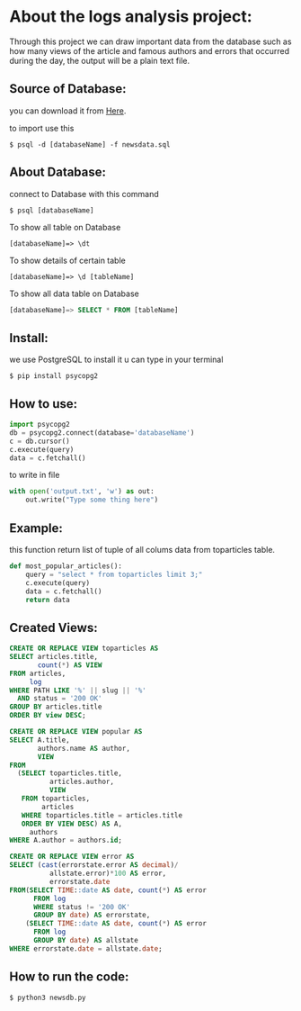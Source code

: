 # About the logs analysis project:
Through this project we can draw important data from the database such as how
many views of the article and famous authors and errors that occurred during
the day, the output will be a plain text file.


## Source of Database:
you can download it from [Here](https://d17h27t6h515a5.cloudfront.net/topher/2016/August/57b5f748_newsdata/newsdata.zip).

to import use this
```
$ psql -d [databaseName] -f newsdata.sql
``` 
## About Database:
connect to Database with this command
```
$ psql [databaseName]
```
To show all table on Database
```
[databaseName]=> \dt
```
To show details of certain table
```
[databaseName]=> \d [tableName]
```
To show all data table on Database
```SQL
[databaseName]=> SELECT * FROM [tableName]

```


## Install:
we use PostgreSQL to install it u can type in your terminal

```
$ pip install psycopg2
```


## How to use:
```python
import psycopg2
db = psycopg2.connect(database='databaseName')
c = db.cursor()
c.execute(query)
data = c.fetchall()
```
to write in file
```python
with open('output.txt', 'w') as out:
    out.write("Type some thing here")
```


## Example:
this function return list of tuple of all colums data from toparticles table.
```python
def most_popular_articles():
    query = "select * from toparticles limit 3;"
    c.execute(query)
    data = c.fetchall()
    return data
```


## Created Views:
```sql
CREATE OR REPLACE VIEW toparticles AS
SELECT articles.title,
       count(*) AS VIEW
FROM articles,
     log
WHERE PATH LIKE '%' || slug || '%'
  AND status = '200 OK'
GROUP BY articles.title
ORDER BY view DESC;
```
    
```sql
CREATE OR REPLACE VIEW popular AS
SELECT A.title,
       authors.name AS author,
       VIEW
FROM
  (SELECT toparticles.title,
          articles.author,
          VIEW
   FROM toparticles,
        articles
   WHERE toparticles.title = articles.title
   ORDER BY VIEW DESC) AS A,
     authors
WHERE A.author = authors.id;
```

```sql
CREATE OR REPLACE VIEW error AS
SELECT (cast(errorstate.error AS decimal)/
          allstate.error)*100 AS error,
          errorstate.date
FROM(SELECT TIME::date AS date, count(*) AS error
      FROM log
      WHERE status != '200 OK'
      GROUP BY date) AS errorstate,
    (SELECT TIME::date AS date, count(*) AS error
      FROM log
      GROUP BY date) AS allstate
WHERE errorstate.date = allstate.date;
```


## How to run the code:
```
$ python3 newsdb.py
```
